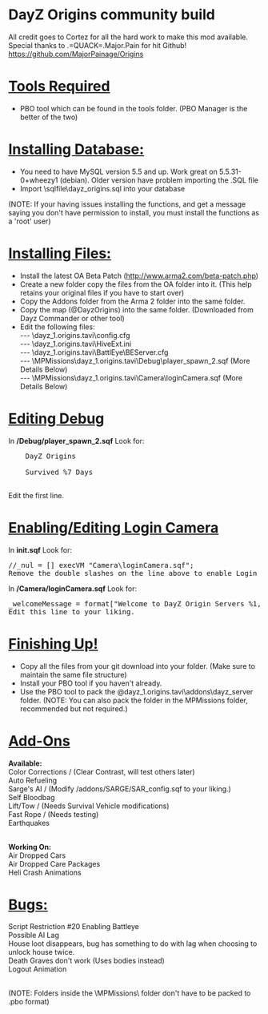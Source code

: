 DayZ Origins community build
============================

All credit goes to Cortez for all the hard work to make this mod available.<br/>
Special thanks to .=QUACK=.Major.Pain for hit Github! https://github.com/MajorPainage/Origins

<u><b>Tools Required</b></u>
============================

- PBO tool which can be found in the tools folder.
(PBO Manager is the better of the two)

<u><b>Installing Database:</b></u>
============================

- You need to have MySQL version 5.5 and up. Work great on  5.5.31-0+wheezy1 (debian). Older version have problem importing the .SQL file
- Import \sqlfile\dayz_origins.sql into your database

(NOTE: If your having issues installing the functions, and get a message saying you don't have permission to install, you must install the functions as a 'root' user)

<u><b>Installing Files:</b></u>
============================

- Install the latest OA Beta Patch (http://www.arma2.com/beta-patch.php)
- Create a new folder copy the files from the OA folder into it. (This help retains your original files if you have to start over)
- Copy the Addons folder from the Arma 2 folder into the same folder.
- Copy the map (@DayzOrigins) into the same folder. (Downloaded from Dayz Commander or other tool)
- Edit the following files:<br>
--- \dayz_1.origins.tavi\config.cfg<br>
--- \dayz_1.origins.tavi\HiveExt.ini<br>
--- \dayz_1.origins.tavi\BattlEye\BEServer.cfg<br>
--- \MPMissions\dayz_1.origins.tavi\Debug\player_spawn_2.sqf (More Details Below)<br>
--- \MPMissions\dayz_1.origins.tavi\Camera\loginCamera.sqf (More Details Below)<br>

<u><b>Editing Debug</b></u>
============================

In <b>/Debug/player_spawn_2.sqf</b>
Look for:
<pre>
	<t size='1.15' font='Bitstream' color='#D60000'>DayZ Origins</t><br/>
	<t size='1.15' font='Bitstream' color='#5882FA'>Survived %7 Days</t><br/>
</pre>
    
Edit the first line.

<u><b>Enabling/Editing Login Camera</b></u>
============================

In <b>init.sqf</b> Look for:
<pre>
//_nul = [] execVM "Camera\loginCamera.sqf";
Remove the double slashes on the line above to enable Login Camera
</pre>

In <b>/Camera/loginCamera.sqf</b> Look for:
<pre>
_welcomeMessage = format["Welcome to DayZ Origin Servers %1, Enjoy your stay!",format["%1", name player]];
Edit this line to your liking.
</pre>

<u><b>Finishing Up!</b></u>
============================

- Copy all the files from your git download into your folder. (Make sure to maintain the same file structure)
- Install your PBO tool if you haven't already.
- Use the PBO tool to pack the \@dayz_1.origins.tavi\addons\dayz_server folder.
(NOTE:  You can also pack the folder in the MPMissions folder, recommended but not required.)

<u><b>Add-Ons</b></u>
============================

<b>Available:</b><br/>
Color Corrections / (Clear Contrast, will test others later)<br/>
Auto Refueling<br/>
Sarge's AI / (Modify /addons/SARGE/SAR_config.sqf to your liking.)<br/>
Self Bloodbag<br/>
Lift/Tow / (Needs Survival Vehicle modifications)<br/>
Fast Rope / (Needs testing)<br/>
Earthquakes<br/><br/>

<b>Working On:</b><br/>
Air Dropped Cars<br/>
Air Dropped Care Packages<br/>
Heli Crash Animations<br/>

<u><b>Bugs:</b></u>
============================
Script Restriction #20 Enabling Battleye<br/>
Possible AI Lag<br/>
House loot disappears, bug has something to do with lag when choosing to unlock house twice.<br/>
Death Graves don't work (Uses bodies instead)<br/>
Logout Animation<br/><br/>

(NOTE:  Folders inside the \MPMissions\ folder don't have to be packed to .pbo format)
